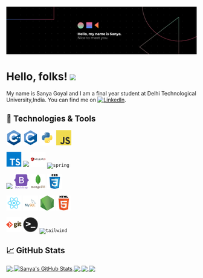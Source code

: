 <!-- More info, tips and tricks for making GitHub Profile README can be found in my article at https://towardsdatascience.com/build-a-stunning-readme-for-your-github-profile-9b80434fe5d7 -->

![](1.png)

# Hello, folks! <img src="https://raw.githubusercontent.com/MartinHeinz/MartinHeinz/master/wave.gif" width="30px">

My name is Sanya Goyal and I am a final year student at Delhi Technological University,India. You can find me on [![LinkedIn][3.2]][3].



## 🔧 Technologies & Tools
<code><img height="40" src="https://raw.githubusercontent.com/devicons/devicon/master/icons/cplusplus/cplusplus-original.svg"></code>
<code><img height="40" src="https://raw.githubusercontent.com/devicons/devicon/master/icons/c/c-original.svg"></code>
<code><img height="40" src="https://raw.githubusercontent.com/github/explore/80688e429a7d4ef2fca1e82350fe8e3517d3494d/topics/python/python.png"></code>
<code><img height="40" src="https://raw.githubusercontent.com/github/explore/80688e429a7d4ef2fca1e82350fe8e3517d3494d/topics/javascript/javascript.png"></code>

<code><img height="40" src="https://raw.githubusercontent.com/devicons/devicon/master/icons/typescript/typescript-original.svg"></code>
<code><img height="40" src="https://angular.io/assets/images/logos/angular/angular.svg"></code>
<code><img height="40" src="https://raw.githubusercontent.com/devicons/devicon/master/icons/angularjs/angularjs-original-wordmark.svg"></code>
<code><img src="https://www.vectorlogo.zone/logos/springio/springio-icon.svg" alt="spring" width="40" height="40"/></code>

<code><img height="40" src="https://www.vectorlogo.zone/logos/firebase/firebase-icon.svg"></code>
<code><img height="40" src="https://raw.githubusercontent.com/devicons/devicon/master/icons/bootstrap/bootstrap-plain-wordmark.svg"></code>
<code><img height="40" src="https://raw.githubusercontent.com/devicons/devicon/master/icons/mongodb/mongodb-original-wordmark.svg"></code>
<code><img src="https://raw.githubusercontent.com/devicons/devicon/master/icons/css3/css3-original-wordmark.svg" alt="css3" width="40" height="40"/></code>

<code><img height="40" src="https://raw.githubusercontent.com/github/explore/80688e429a7d4ef2fca1e82350fe8e3517d3494d/topics/react/react.png"></code>
<code><img height="40" src="https://raw.githubusercontent.com/github/explore/80688e429a7d4ef2fca1e82350fe8e3517d3494d/topics/mysql/mysql.png"></code>
<code><img height="40" src="https://raw.githubusercontent.com/github/explore/80688e429a7d4ef2fca1e82350fe8e3517d3494d/topics/nodejs/nodejs.png"></code>
<code><img src="https://raw.githubusercontent.com/devicons/devicon/master/icons/html5/html5-original-wordmark.svg" alt="html5" width="40" height="40"/></code>

<code><img height="40" src="https://raw.githubusercontent.com/github/explore/80688e429a7d4ef2fca1e82350fe8e3517d3494d/topics/git/git.png"></code>
<code><img height="40" src="https://raw.githubusercontent.com/github/explore/80688e429a7d4ef2fca1e82350fe8e3517d3494d/topics/terminal/terminal.png"></code>
<code><img src="https://www.vectorlogo.zone/logos/tailwindcss/tailwindcss-icon.svg" alt="tailwind" width="40" height="40"/></code>


## &#x1f4c8; GitHub Stats

<a href="https://github.com/sanyagoyal2000/jubilant-octo-guide">
  <img align="center" src="https://github-readme-stats.vercel.app/api/top-langs/?username=sanyagoyal2000&hide=java,html,tex&title_color=ffffff&text_color=c9cacc&icon_color=2bbc8a&bg_color=1d1f21&langs_count=4" />
</a>
<a href="https://github.com/sanyagoyal2000/jubilant-octo-guide">
  <img align="center" src="https://github-readme-stats.vercel.app/api?username=sanyagoyal2000&show_icons=true&line_height=27&count_private=true&title_color=ffffff&text_color=c9cacc&icon_color=2bbc8a&bg_color=1d1f21" alt="Sanya's GitHub Stats" />
</a>
<a href="https://github.com/sanyagoyal2000/google-docs-clone">
  <img align="center" src="https://github-readme-stats.vercel.app/api/pin/?username=sanyagoyal2000&repo=google-docs-clone&title_color=ffffff&text_color=c9cacc&icon_color=2bbc8a&bg_color=1d1f21" />
</a>
<a href="https://github.com/sanyagoyal2000/RedWings-Project">
  <img align="center" src="https://github-readme-stats.vercel.app/api/pin/?username=sanyagoyal2000&repo=RedWings-Project&title_color=ffffff&text_color=c9cacc&icon_color=2bbc8a&bg_color=1d1f21" />
</a>

<a href="https://github.com/sanyagoyal2000/Sorting-Algorithms-Visualizer">
  <img align="center" src="https://github-readme-stats.vercel.app/api/pin/?username=sanyagoyal2000&repo=Sorting-Algorithms-Visualizer&title_color=ffffff&text_color=c9cacc&icon_color=2bbc8a&bg_color=1d1f21" />
</a>  
<!--
##  Leetcode stats
[![Sanya's LeetCode stats](https://leetcode-stats-six.vercel.app/api?username=sanyagoyal2000&theme=dark)]([https://github.com/sanyagoyal2000/leetcode-stats](https://leetcode.com/sanyagoyal2000/)) -->
<!-- links to social media icons -->

<!-- icons with padding -->


[2.1]: http://i.imgur.com/0o48UoR.png (github icon with padding)

<!-- icons without padding -->


[2.2]: http://i.imgur.com/9I6NRUm.png (github icon without padding)
[3.2]: https://raw.githubusercontent.com/MartinHeinz/MartinHeinz/master/linkedin-3-16.png (LinkedIn icon without padding)




<!-- links to your social media accounts -->


[2]: https://github.com/sanyagoyal2000
[3]: https://www.linkedin.com/in/sanya-g-046ab811b/


<!-- Resources -->
<!-- Icons: https://simpleicons.org/ -->
<!-- GitHub Stats: https://github.com/anuraghazra/github-readme-stats -->
<!-- Emojis: https://emojipedia.org/emoji/ -->
<!-- HTML Emojis: https://www.fileformat.info/index.htm -->
<!-- Shields: https://shields.io/ -->
<!-- Awesome GitHub Profile README: https://github.com/abhisheknaiidu/awesome-github-profile-readme -->

